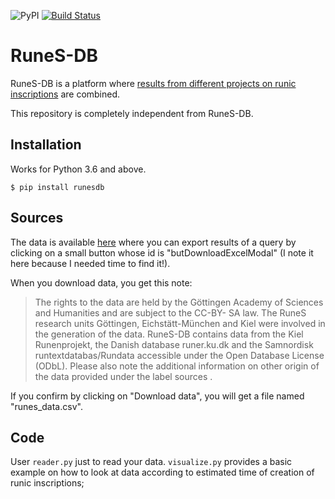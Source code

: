 ![PyPI](https://img.shields.io/pypi/v/runesdb) [![Build Status](https://travis-ci.org/clemsciences/old_norse_runes_db.svg?branch=master)](https://travis-ci.org/clemsciences/old_norse_runes_db)

# RuneS-DB

RuneS-DB is a platform where [results from different projects on runic inscriptions](https://www.runesdb.eu/project/data-sources/) 
are combined.

This repository is completely independent from RuneS-DB.

## Installation

Works for Python 3.6 and above.

```
$ pip install runesdb
```

## Sources

The data is available [here](http://www.runesdb.eu/) where you can export results of a query by clicking on a small 
button whose id is "butDownloadExcelModal" (I note it here because I needed time to find it!). 

When you download data, you get this note:
> The rights to the data are held by the Göttingen Academy of Sciences and Humanities and are subject to the CC-BY- SA law. The RuneS research units Göttingen, Eichstätt-München and Kiel were involved in the generation of the data. RuneS-DB contains data from the Kiel Runenprojekt, the Danish database runer.ku.dk and the Samnordisk runtextdatabas/Rundata accessible under the Open Database License (ODbL). Please also note the additional information on other origin of the data provided under the label sources .

If you confirm by clicking on "Download data", you will get a file named "runes_data.csv". 

## Code

User `reader.py` just to read your data. `visualize.py` provides a basic example on how to look at data according 
to estimated time of creation of runic inscriptions;
